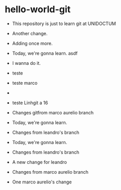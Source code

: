 # hello-world-git
- This repository is just to learn git at UNIDOCTUM
- Another change.

- Adding once more.

- Today, we're gonna learn. asdf

- I wanna do it.

- teste
-  teste marco
- 


- teste Linhgit a 16

- Changes gitfrom marco aurelio branch
- Today, we're gonna learn.

- Changes from leandro's branch
- Today, we're gonna learn.

- Changes from leandro's branch

- A new change for leandro
- Changes from marco aurelio branch

- One marco aurelio's change
